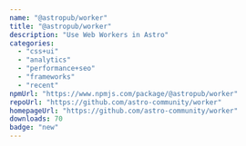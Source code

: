 ```yaml
---
name: "@astropub/worker"
title: "@astropub/worker"
description: "Use Web Workers in Astro"
categories:
  - "css+ui"
  - "analytics"
  - "performance+seo"
  - "frameworks"
  - "recent"
npmUrl: "https://www.npmjs.com/package/@astropub/worker"
repoUrl: "https://github.com/astro-community/worker"
homepageUrl: "https://github.com/astro-community/worker"
downloads: 70
badge: "new"
---
```

